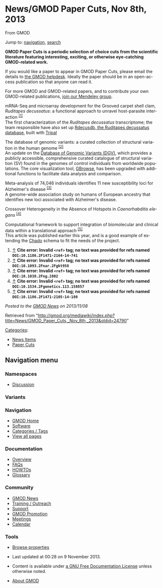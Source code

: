 <div id="mw-page-base" class="noprint">

</div>

<div id="mw-head-base" class="noprint">

</div>

<div id="content" class="mw-body" role="main">

<span id="top"></span>

<div id="mw-js-message" style="display:none;">

</div>



# <span dir="auto">News/GMOD Paper Cuts, Nov 8th, 2013</span>

<div id="bodyContent">

<div id="siteSub">

From GMOD

</div>

<div id="contentSub">

</div>

<div id="jump-to-nav" class="mw-jump">

Jump to: [navigation](#mw-navigation), [search](#p-search)

</div>

<div id="mw-content-text" class="mw-content-ltr" lang="en" dir="ltr">

  
**GMOD Paper Cuts is a periodic selection of choice cuts from the
scientific literature featuring interesting, exciting, or otherwise
eye-catching GMOD-related work.**

If you would like a paper to appear in GMOD Paper Cuts, please email the
details to
<a href="mailto:help@gmod.org" class="external text" rel="nofollow">the
GMOD helpdesk</a>. Ideally the paper should be in an open-access
publication so that anyone can read it.

For more GMOD and GMOD-related papers, and to contribute your own
GMOD-related publications,
<a href="http://mnd.ly/WwRe8F" class="external text" rel="nofollow">join
our Mendeley group</a>.

  

mRNA-Seq and microarray development for the Grooved carpet shell clam, *Ruditapes decussatus*: a functional approach to unravel host-parasite interaction <sup>[\[1\]](#cite_note-DOI:10.1186.2F1471-2164-14-741-1)</sup>  
The first characterization of the *Ruditapes decussatus* transcriptome;
the team responsible have also set up
<a href="http://morse-ccmar.ualg.pt/edge" class="external text"
rel="nofollow">Rdecusdb, the Ruditapes decussatus database</a>, built
with [Tripal](../Tripal.1 "Tripal")

<!-- -->

The database of genomic variants: a curated collection of structural variation in the human genome <sup>[\[2\]](#cite_note-DOI:10.1093.2Fnar.2Fgkt958-2)</sup>  
An update on the <a href="http://dgv.tcag.ca/" class="external text"
rel="nofollow">Database of Genomic Variants (DGV)</a>, which provides a
publicly accessible, comprehensive curated catalogue of structural
variation (SV) found in the genomes of control individuals from
worldwide populations. The core visualization tool,
[GBrowse](../GBrowse.1 "GBrowse"), has been upgraded with additional
functions to facilitate data analysis and comparison.

<!-- -->

Meta-analysis of 74,046 individuals identifies 11 new susceptibility loci for Alzheimer's disease <sup>[\[3\]](#cite_note-DOI:10.1038.2Fng.2802-3)</sup>  
A genome-wide association study on humans of European ancestry that
identifies new loci associated with Alzheimer's disease.

Crossover Heterogeneity in the Absence of Hotspots in *Caenorhabditis
elegans*
<sup>[\[4\]](#cite_note-DOI:10.1534.2Fgenetics.113.158857-4)</sup>

Computational framework to support integration of biomolecular and clinical data within a translational approach <sup>[\[5\]](#cite_note-DOI:10.1186.2F1471-2105-14-180-5)</sup>  
This article was published earlier this year, and is a good example of
extending the
<a href="../Chado" class="mw-redirect" title="Chado">Chado</a> schema to
fit the needs of the project.

  

1.  <span id="cite_note-DOI:10.1186.2F1471-2164-14-741"><span class="mw-cite-backlink">[↑](#cite_ref-DOI:10.1186.2F1471-2164-14-741_0)</span>
    **Cite error: Invalid `<ref>` tag; no text was provided for refs
    named `DOI:10.1186.2F1471-2164-14-741`**</span>
2.  <span id="cite_note-DOI:10.1093.2Fnar.2Fgkt958"><span class="mw-cite-backlink">[↑](#cite_ref-DOI:10.1093.2Fnar.2Fgkt958_0)</span>
    **Cite error: Invalid `<ref>` tag; no text was provided for refs
    named `DOI:10.1093.2Fnar.2Fgkt958`**</span>
3.  <span id="cite_note-DOI:10.1038.2Fng.2802"><span class="mw-cite-backlink">[↑](#cite_ref-DOI:10.1038.2Fng.2802_0)</span>
    **Cite error: Invalid `<ref>` tag; no text was provided for refs
    named `DOI:10.1038.2Fng.2802`**</span>
4.  <span id="cite_note-DOI:10.1534.2Fgenetics.113.158857"><span class="mw-cite-backlink">[↑](#cite_ref-DOI:10.1534.2Fgenetics.113.158857_0)</span>
    **Cite error: Invalid `<ref>` tag; no text was provided for refs
    named `DOI:10.1534.2Fgenetics.113.158857`**</span>
5.  <span id="cite_note-DOI:10.1186.2F1471-2105-14-180"><span class="mw-cite-backlink">[↑](#cite_ref-DOI:10.1186.2F1471-2105-14-180_0)</span>
    **Cite error: Invalid `<ref>` tag; no text was provided for refs
    named `DOI:10.1186.2F1471-2105-14-180`**</span>

  

<div class="newsfooter">

*Posted to the [GMOD News](../GMOD_News "GMOD News") on 2013/11/08*

</div>

</div>

<div class="printfooter">

Retrieved from
"<http://gmod.org/mediawiki/index.php?title=News/GMOD_Paper_Cuts,_Nov_8th,_2013&oldid=24790>"

</div>

<div id="catlinks" class="catlinks">

<div id="mw-normal-catlinks" class="mw-normal-catlinks">

[Categories](../Special:Categories "Special:Categories"):

- [News Items](../Category:News_Items "Category:News Items")
- [Paper Cuts](../Category:Paper_Cuts "Category:Paper Cuts")

</div>

</div>

<div class="visualClear">

</div>

</div>

</div>

<div id="mw-navigation">

## Navigation menu

<div id="mw-head">



<div id="left-navigation">

<div id="p-namespaces" class="vectorTabs" role="navigation"
aria-labelledby="p-namespaces-label">

### Namespaces


- <span id="ca-talk"><a
  href="http://gmod.org/mediawiki/index.php?title=Talk:News/GMOD_Paper_Cuts,_Nov_8th,_2013&amp;action=edit&amp;redlink=1"
  accesskey="t"
  title="Discussion about the content page [t]">Discussion</a></span>

</div>

<div id="p-variants" class="vectorMenu emptyPortlet" role="navigation"
aria-labelledby="p-variants-label">

### 

### Variants[](#)

<div class="menu">

</div>

</div>

</div>





</div>

</div>

</div>

<div id="mw-panel">

<div id="p-logo" role="banner">

<a href="../Main_Page"
style="background-image: url(../../images/GMOD-cogs.png);"
title="Visit the main page"></a>

</div>

<div id="p-Navigation" class="portal" role="navigation"
aria-labelledby="p-Navigation-label">

### Navigation

<div class="body">

- <span id="n-GMOD-Home">[GMOD Home](../Main_Page)</span>
- <span id="n-Software">[Software](../GMOD_Components)</span>
- <span id="n-Categories-.2F-Tags">[Categories /
  Tags](../Categories)</span>
- <span id="n-View-all-pages">[View all
  pages](../Special:AllPages)</span>

</div>

</div>

<div id="p-Documentation" class="portal" role="navigation"
aria-labelledby="p-Documentation-label">

### Documentation

<div class="body">

- <span id="n-Overview">[Overview](../Overview)</span>
- <span id="n-FAQs">[FAQs](../Category:FAQ)</span>
- <span id="n-HOWTOs">[HOWTOs](../Category:HOWTO)</span>
- <span id="n-Glossary">[Glossary](../Glossary)</span>

</div>

</div>

<div id="p-Community" class="portal" role="navigation"
aria-labelledby="p-Community-label">

### Community

<div class="body">

- <span id="n-GMOD-News">[GMOD News](../GMOD_News)</span>
- <span id="n-Training-.2F-Outreach">[Training /
  Outreach](../Training_and_Outreach)</span>
- <span id="n-Support">[Support](../Support)</span>
- <span id="n-GMOD-Promotion">[GMOD Promotion](../GMOD_Promotion)</span>
- <span id="n-Meetings">[Meetings](../Meetings)</span>
- <span id="n-Calendar">[Calendar](../Calendar)</span>

</div>

</div>

<div id="p-tb" class="portal" role="navigation"
aria-labelledby="p-tb-label">

### Tools

<div class="body">


- <span id="t-smwbrowselink"><a href="../Special:Browse/News-2FGMOD_Paper_Cuts,_Nov_8th,_2013"
  rel="smw-browse">Browse properties</a></span>


</div>

</div>

</div>

</div>

<div id="footer" role="contentinfo">

- <span id="footer-info-lastmod">Last updated at 00:28 on 9 November
  2013.</span>
<!-- - <span id="footer-info-viewcount">13,067 page views.</span> -->
- <span id="footer-info-copyright">Content is available under
  <a href="http://www.gnu.org/licenses/fdl-1.3.html" class="external"
  rel="nofollow">a GNU Free Documentation License</a> unless otherwise
  noted.</span>

<!-- -->

- <span id="footer-places-about">[About
  GMOD](../GMOD:About "GMOD:About")</span>

<!-- -->






</div>
